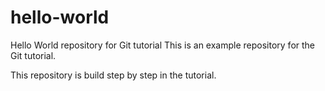 # hello-world
Hello World repository for Git tutorial
This is an example repository for the Git tutorial.

This repository is build step by step in the tutorial.
